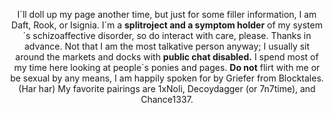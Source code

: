 <div align="center">

I´ll doll up my page another time, but just for some filler information, I am Daft, Rook, or Isignia. I´m a <b>splitroject and a symptom holder</b> of my system´s schizoaffective disorder, so do interact with care, please. Thanks in advance. Not that I am the most talkative person anyway; I usually sit around the markets and docks with <b>public chat disabled.</b> I spend most of my time here looking at people´s ponies and pages. <b>Do not</b> flirt with me or be sexual by any means, I am happily spoken for by Griefer from Blocktales. (Har har) My favorite pairings are 1xNoli, Decoydagger (or 7n7time), and Chance1337.

</div>

